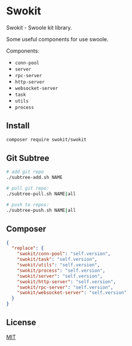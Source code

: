 # Swokit

Swokit - Swoole kit library. 

Some useful components for use swoole.

Components:

- `conn-pool`
- `server`
- `rpc-server`
- `http-server`
- `websocket-server`
- `task`
- `utils`
- `process`

## Install

```bash
composer require swokit/swokit
```

## Git Subtree

```bash
# add git repo
./subtree-add.sh NAME

# pull git repo:
./subtree-pull.sh NAME|all

# push to repos:
./subtree-push.sh NAME|all
```

## Composer

```json
{
  "replace": {
    "swokit/conn-pool": "self.version",
    "swokit/task": "self.version",
    "swokit/utils": "self.version",
    "swokit/process": "self.version",
    "swokit/server": "self.version",
    "swokit/http-server": "self.version",
    "swokit/rpc-server": "self.version",
    "swokit/websocket-server": "self.version"
  }
}
```

## License

[MIT](LICENSE)
